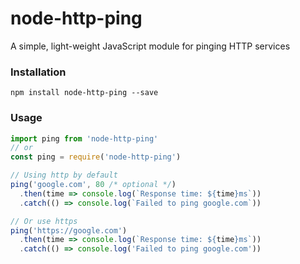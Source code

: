 # node-http-ping

A simple, light-weight JavaScript module for pinging HTTP services

### Installation

```
npm install node-http-ping --save
```

### Usage

```javascript
import ping from 'node-http-ping'
// or
const ping = require('node-http-ping')

// Using http by default
ping('google.com', 80 /* optional */)
  .then(time => console.log(`Response time: ${time}ms`))
  .catch(() => console.log(`Failed to ping google.com`))

// Or use https
ping('https://google.com')
  .then(time => console.log(`Response time: ${time}ms`))
  .catch(() => console.log('Failed to ping google.com'))
```
